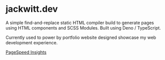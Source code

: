# jackwitt.dev

A simple find-and-replace static HTML compiler build to generate pages using HTML components and SCSS Modules. Built using Deno / TypeScript.

Currently used to power by portfolio website designed showcase my web development experience.

[PageSpeed Insights](https://pagespeed.web.dev/analysis/https-jackwitt-dev/snk05rzuo9?form_factor=mobile)
